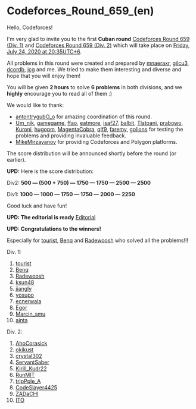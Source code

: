 # Codeforces_Round_659_(en)

Hello, Codeforces!

I'm very glad to invite you to the first **Cuban round** [Codeforces Round 659 (Div. 1)](https://codeforces.com/contest/1383 "Codeforces Round 659 (Div. 1)") and [Codeforces Round 659 (Div. 2)](https://codeforces.com/contest/1384 "Codeforces Round 659 (Div. 2)") which will take place on [Friday, July 24, 2020 at 20:35UTC+6](https://codeforces.com/https://www.timeanddate.com/worldclock/fixedtime.html?day=24&month=7&year=2020&hour=17&min=35&sec=0&p1=166).

All problems in this round were created and prepared by [mnaeraxr](https://codeforces.com/profile/mnaeraxr "Гроссмейстер mnaeraxr"), [gilcu3](https://codeforces.com/profile/gilcu3 "Мастер gilcu3"), [dcordb](https://codeforces.com/profile/dcordb "Эксперт dcordb"), [jcg](https://codeforces.com/profile/jcg "Эксперт jcg") and me. We tried to make them interesting and diverse and hope that you will enjoy them!

You will be given **2 hours** to solve **6 problems** in both divisions, and we **highly** encourage you to read all of them :)

We would like to thank:

 * [antontrygubO_o](https://codeforces.com/profile/antontrygubO_o "Гроссмейстер antontrygubO_o") for amazing coordination of this round.
* [Um_nik](https://codeforces.com/profile/Um_nik "Легендарный гроссмейстер Um_nik"), [gamegame](https://codeforces.com/profile/gamegame "Международный гроссмейстер gamegame"), [ffao](https://codeforces.com/profile/ffao "Международный гроссмейстер ffao"), [eatmore](https://codeforces.com/profile/eatmore "Международный гроссмейстер eatmore"), [isaf27](https://codeforces.com/profile/isaf27 "Гроссмейстер isaf27"), [balbit](https://codeforces.com/profile/balbit "Гроссмейстер balbit"), [Tlatoani](https://codeforces.com/profile/Tlatoani "Международный гроссмейстер Tlatoani"), [prabowo](https://codeforces.com/profile/prabowo "Гроссмейстер prabowo"), [Kuroni](https://codeforces.com/profile/Kuroni "Международный гроссмейстер Kuroni"), [hugopm](https://codeforces.com/profile/hugopm "Международный гроссмейстер hugopm"), [MagentaCobra](https://codeforces.com/profile/MagentaCobra "Мастер MagentaCobra"), [qlf9](https://codeforces.com/profile/qlf9 "Кандидат в мастера qlf9"), [faremy](https://codeforces.com/profile/faremy "Кандидат в мастера faremy"), [golions](https://codeforces.com/profile/golions "Кандидат в мастера golions") for testing the problems and providing invaluable feedback.
* [MikeMirzayanov](https://codeforces.com/profile/MikeMirzayanov "Штаб, MikeMirzayanov") for providing Codeforces and Polygon platforms.

The score distribution will be announced shortly before the round (or earlier).

**UPD:** Here is the score distribution:

Div2: **500 — (500 + 750) — 1750 — 1750 — 2500 — 2500**

Div1: **1000 — 1000 — 1750 — 1750 — 2000 — 2250**

Good luck and have fun!

**UPD: The editorial is ready** [Editorial](Tutorial_(en).md)

**UPD: Congratulations to the winners!**

Especially for [tourist](https://codeforces.com/profile/tourist "Легендарный гроссмейстер tourist"), [Benq](https://codeforces.com/profile/Benq "Легендарный гроссмейстер Benq") and [Radewoosh](https://codeforces.com/profile/Radewoosh "Легендарный гроссмейстер Radewoosh") who solved all the problems!!!

Div. 1:

 1. [tourist](https://codeforces.com/profile/tourist "Легендарный гроссмейстер tourist")
2. [Benq](https://codeforces.com/profile/Benq "Легендарный гроссмейстер Benq")
3. [Radewoosh](https://codeforces.com/profile/Radewoosh "Легендарный гроссмейстер Radewoosh")
4. [ksun48](https://codeforces.com/profile/ksun48 "Легендарный гроссмейстер ksun48")
5. [jiangly](https://codeforces.com/profile/jiangly "Международный гроссмейстер jiangly")
6. [yosupo](https://codeforces.com/profile/yosupo "Легендарный гроссмейстер yosupo")
7. [ecnerwala](https://codeforces.com/profile/ecnerwala "Легендарный гроссмейстер ecnerwala")
8. [Egor](https://codeforces.com/profile/Egor "Международный гроссмейстер Egor")
9. [Marcin_smu](https://codeforces.com/profile/Marcin_smu "Легендарный гроссмейстер Marcin_smu")
10. [ainta](https://codeforces.com/profile/ainta "Международный гроссмейстер ainta")

Div. 2:

 1. [AhoCorasick](https://codeforces.com/profile/AhoCorasick "Эксперт AhoCorasick")
2. [okikust](https://codeforces.com/profile/okikust "Не в рейтинге, okikust")
3. [crystal302](https://codeforces.com/profile/crystal302 "Эксперт crystal302")
4. [ServantSaber](https://codeforces.com/profile/ServantSaber "Ученик ServantSaber")
5. [Kirill_Kudr22](https://codeforces.com/profile/Kirill_Kudr22 "Эксперт Kirill_Kudr22")
6. [RunMIT](https://codeforces.com/profile/RunMIT "Ученик RunMIT")
7. [tripPple_A](https://codeforces.com/profile/tripPple_A "Эксперт tripPple_A")
8. [CodeSlayer4425](https://codeforces.com/profile/CodeSlayer4425 "Эксперт CodeSlayer4425")
9. [ZADaCHI](https://codeforces.com/profile/ZADaCHI "Эксперт ZADaCHI")
10. [ITO](https://codeforces.com/profile/ITO "Специалист ITO")
